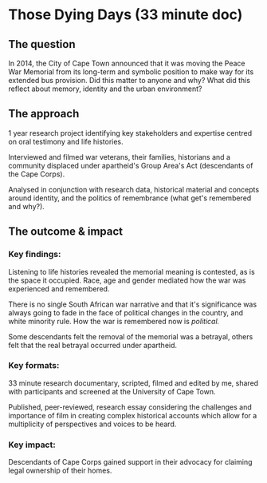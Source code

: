 # Those Dying Days (33 minute doc)

## The question

In 2014, the City of Cape Town announced that it was moving the Peace War Memorial from its long-term and symbolic position to make way for its extended bus provision. Did this matter to anyone and why? What did this reflect about memory, identity and the urban environment?

## The approach

1 year research project identifying key stakeholders and expertise centred on oral testimony and life histories.

Interviewed and filmed war veterans, their families, historians and a community displaced under apartheid's Group Area's Act (descendants of the Cape Corps).

Analysed in conjunction with research data, historical material and concepts around identity, and the politics of remembrance (what get's remembered and why?).

## The outcome & impact

### Key findings:

Listening to life histories revealed the memorial meaning is contested, as is the space it occupied. Race, age and gender mediated how the war was experienced and remembered.

There is no single South African war narrative and that it's significance was always going to fade in the face of political changes in the country, and white minority rule. How the war is remembered now is _political._

Some descendants felt the removal of the memorial was a betrayal, others felt that the real betrayal occurred under apartheid.

### Key formats:

33 minute research documentary, scripted, filmed and edited by me, shared with participants and screened at the University of Cape Town.

Published, peer-reviewed, research essay considering the challenges and importance of film in creating complex historical accounts which allow for a multiplicity of perspectives and voices to be heard.

### Key impact:

Descendants of Cape Corps gained support in their advocacy for claiming legal ownership of their homes.
